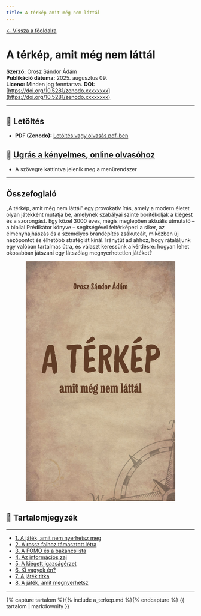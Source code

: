 ```yaml
---
title: A térkép amit még nem láttál
---
```


[← Vissza a főoldalra](/)

# A térkép, amit még nem láttál

**Szerző:** Orosz Sándor Ádám  
**Publikáció dátuma:** 2025. augusztus 09.  
**Licenc:** Minden jog fenntartva.
**DOI:** [https://doi.org/10.5281/zenodo.xxxxxxxx](https://doi.org/10.5281/zenodo.xxxxxxxx)

---

## 📄 Letöltés

- **PDF (Zenodo):** [Letöltés vagy olvasás pdf-ben](https://doi.org/10.5281/zenodo.xxxxxxxx)

## 📙 [Ugrás a kényelmes, online olvasóhoz](/olvaso/a_terkep_olvaso.html)

- A szövegre kattintva jelenik meg a menürendszer

---

## Összefoglaló

„A térkép, amit még nem láttál” egy provokatív írás, amely a modern életet olyan játékként mutatja be, amelynek szabályai szinte borítékolják a kiégést és a szorongást.
Egy közel 3000 éves, mégis meglepően aktuális útmutató – a bibliai Prédikátor könyve – segítségével feltérképezi a siker, az élményhajhászás és a személyes brandépítés zsákutcáit, miközben új nézőpontot és élhetőbb stratégiát kínál.
Iránytűt ad ahhoz, hogy rátaláljunk egy valóban tartalmas útra, és választ keressünk a kérdésre: hogyan lehet okosabban játszani egy látszólag megnyerhetetlen játékot?

<div style="text-align: center;">
  <img src="cover.jpg" alt="Borítókép" style="width: 400px; height: auto;" />
</div>

## 🧭 Tartalomjegyzék

---

- [1. A játék, amit nem nyerhetsz meg](#1-a-játék-amit-nem-nyerhetsz-meg)
- [2. A rossz falhoz támasztott létra](#2-a-rossz-falhoz-támasztott-létra)
- [3. A FOMO és a bakancslista](#3-a-fomo-és-a-bakancslista)
- [4. Az információs zaj](#4-az-információs-zaj)
- [5. A kiégett igazságérzet](#5-a-kiégett-igazságérzet)
- [6. Ki vagyok én?](#6-ki-vagyok-én)
- [7. A játék titka](#7-a-játék-titka)
- [8. A játék, amit megnyerhetsz](#8-a-játék-amit-megnyerhetsz)

---

{% capture tartalom %}{% include a_terkep.md %}{% endcapture %}
{{ tartalom | markdownify }}
